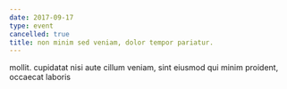 ```yaml
---
date: 2017-09-17
type: event
cancelled: true
title: non minim sed veniam, dolor tempor pariatur.
---
```

mollit. cupidatat nisi aute cillum veniam, sint eiusmod qui minim proident, occaecat laboris